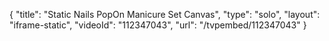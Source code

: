 {
    "title": "Static Nails PopOn Manicure Set  Canvas",
    "type": "solo",
    "layout": "iframe-static",
    "videoId": "112347043",
    "url": "\/tvpembed\/112347043"
}